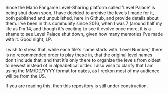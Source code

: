 Since the Mario Fangame Level-Sharing platform called 'Level Palace' is being shut down soon, I have decided to archive the levels I made for it, both published and unpublished, here in Github, and provide details about them. I've been in this community since 2016, when I was 7 (around half my life as I'm 14, and though it's exciting to see it evolve once more, it is a shame to see Level Palace shut down, given how many memories I've made with it. Good night, LP.

I wish to stress that, while each file's name starts with 'Level Number,' there is no recommended order to play these in, that the original level names don't include that, and that it's only there to organize the levels from oldest to newest instead of in alphabetical order. I also wish to clarify that I am using the MM/DD/YYYY format for dates, as I reckon most of my audience will be from the US.

If you are reading this, then this repository is still under construction.
